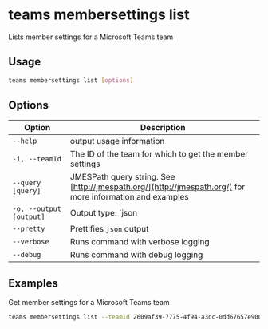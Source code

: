# teams membersettings list

Lists member settings for a Microsoft Teams team

## Usage

```sh
teams membersettings list [options]
```

## Options

Option|Description
------|-----------
`--help`|output usage information
`-i, --teamId`|The ID of the team for which to get the member settings
`--query [query]`|JMESPath query string. See [http://jmespath.org/](http://jmespath.org/) for more information and examples
`-o, --output [output]`|Output type. `json|text`. Default `text`
`--pretty`|Prettifies `json` output
`--verbose`|Runs command with verbose logging
`--debug`|Runs command with debug logging

## Examples

Get member settings for a Microsoft Teams team

```sh
teams membersettings list --teamId 2609af39-7775-4f94-a3dc-0dd67657e900
```
